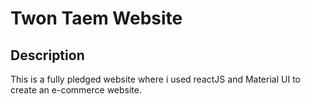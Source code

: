 # Twon Taem Website

## Description
This is a fully pledged website where i used reactJS and Material UI to create an e-commerce website.
